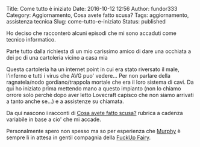 Title: Come tutto è iniziato
Date: 2016-10-12 12:56
Author: fundor333
Category: Aggiornamento, Cosa avete fatto scusa?
Tags: aggiornamento, assistenza tecnica
Slug: come-tutto-e-iniziato
Status: published

Ho deciso che racconterò alcuni episodi che mi sono accaduti come
tecnico informatico.

Parte tutto dalla richiesta di un mio carissimo amico di dare una
occhiata a dei pc di una cartoleria vicino a casa mia<!--more-->

Questa cartoleria ha un internet point in cui era stato riversato il
male, l'inferno e tutti i virus che AVG puo' vedere... Per non parlare
della ragnatela/nodo gordiano/trappola mortale che era il loro sistema
di cavi. Da qui ho iniziato prima mettendo mano a questo impianto (non
lo chiamo orrore solo perchè dopo aver letto Lovecraft capisco che non
siamo arrivati a tanto anche se...) e a assistenze su chiamata.

Da qui nascono i racconti di [Cosa avete fatto
scusa?](http://www.fundor333.com/category/posts/assistenza/) rubrica a
cadenza variabile in base a cio' che mi accade.

Personalmente spero non spesso ma so per esperienza che
[Murphy](https://it.wikipedia.org/wiki/Legge_di_Murphy) è sempre lì in
attesa in gentil compagnia della [FuckUp
Fairy](http://www.soft-land.org/storie/fsckup).
